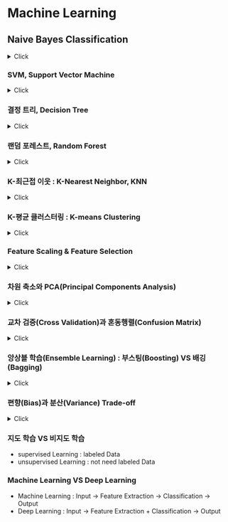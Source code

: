 # Machine Learning

## Naive Bayes Classification

<details>
<summary>Click</summary>


- 나이브 베이즈는 스팸 메일 필터, 텍스트 분류, 감정 분석, 추천 시스템 등에 광범위하게 활용되는 분류 기법
- feature끼리 서로 독립이라는 조건이 필요
- [ref](https://bkshin.tistory.com/entry/%EB%A8%B8%EC%8B%A0%EB%9F%AC%EB%8B%9D-1%EB%82%98%EC%9D%B4%EB%B8%8C-%EB%B2%A0%EC%9D%B4%EC%A6%88-%EB%B6%84%EB%A5%98-Naive-Bayes-Classification)

</details>

### SVM, Support Vector Machine

<details>
<summary>Click</summary>

- 경계선(Decision Boudary) : Margin을 최대화하는 선을 생성 
- Robustness : outlier의 영향을 받지 않는다.

#### Kernel Trick

- Kernel Trick : 저차원 공간(low dimensional Space)을 고차원 공간(High dimensional Space)으로 매핑해주는 작업
- ![kernel_trick](images/Kernel_Trick.PNG)

#### Kernel, C, Gamma

- Kernel : decision boundary 모양 (linear, poly, sigmid, rbf)
- C : 크면 overfitting(굴곡), 낮으면 underfitting(직선)
- Gamma : Defines how far the influence of a single training point reaches 
  - Gamma 작으면 reach가 멀다, Gamma 높으면 reach가 가깝다
  - Gamma 크다 -> reach 가깝다 -> 멀리있는 것 영향 X -> 굴곡
  - Gamma 작다 -> reach 멀다 -> 대부분 영향 -> 잘 안구부러 짐

</details>

### 결정 트리, Decision Tree

<details>
<summary>Click</summary>

- 분류, 회귀 모두 가능
- ![decision_tree](images/decision_tree.PNG)
- 지나치게 많이 하면 오버피팅이 된다

#### 가지치기, Pruning

- 오버피팅을 막기 위한 전략
- min_sample_split : 한 노드에 들어있는 최소 데이터 수

#### 알고리즘 : 엔트로피(Entropy), 불순도(Impurity)

- 불순도 : 해당 범주 안에 서로 다른 데이터가 얼마나 섞여 있는지
- 엔트로피 : 불순도를 수치적으로 나타낸 척도. 
- 엔트로피가 1이면 불순도가 최대(WORST), 엔트로피가 0이면 불순도는 최소(BEST)

- ![entropy](images/entropy.PNG)


#### 정보 획득(Information gain)

- 엔트로피가 1인 상태에서 0.7인 상태로 바뀌었다면 정보 획득(information gain)은 0.3
- Information gain = entropy(parent) - [weighted average]entropy(children)
- 결정 트리 알고리즘은 정보 획득을 최대화하는 방향으로 학습이 진행됩니다. 


</details>

### 랜덤 포레스트, Random Forest

<details>
<summary>Click</summary>

- 결정 트리(Decision Tree)가 모여 랜덤 포레스트(Random Forest)를 구성
- 결정 트리 하나만으로도 머신러닝을 할 수 있습니다. 하지만 결정 트리의 단점은 훈련 데이터에 오버피팅이 되는 경향
  - 여러 개의 결정 트리를 통해 랜덤 포레스트를 만들면 오버피팅 되는 단점을 해결
- 앙상블(Ensemble) : 결정트리의 Ensemble
- n_estimators: 랜덤 포레스트 안의 결정 트리 갯수
- max_features: 무작위로 선택할 Feature의 개수

</details>


### K-최근접 이웃 : K-Nearest Neighbor, KNN

<details>
<summary>Click</summary>

- 새로운 데이터가 주어졌을 때, K개를 보고 제일 많은 Class로 분류
- KNN의 특징은 훈련이 따로 필요 없다 -> real-time 예측, SVM이나 선형 회귀보다 빠름
- ![knn](images/KNN.PNG)

#### 거리 계산

1. 유클리드 거리(Euclidean Distance)
- ![euclidean](images/euclidean.PNG)

2. 맨해튼 거리(Manhattan Distance)
- ![manhattan](images/manhattan.PNG)

</details>

### K-평균 클러스터링 : K-means Clustering

<details>
<summary>Click</summary>

- 클러스터(Cluster) : 클러스터란 비슷한 특성을 가진 데이터끼리의 묶음
- 클러스터링이란 어떤 데이터들이 주어졌을 때, 그 데이터들을 클러스터로 그루핑 시켜주는 것

- 프로세스 
  - K 결정
  - 초기 Centorid 선택
    - random
    - 수동으로 설정
    - Kmean++ 방법
  - 모든 데이터를 순회하여 각 데이터마다 가장 가까운 Centroid가 속해있는 클러스터로 assign
  - centroid를 클러스터의 중심으로 이동
  - 데이터 순회 -> centroid 이동 반복
- 단점 : local minimum

</details>

### Feature Scaling & Feature Selection

<details>
<summary>Click</summary>

#### Feature Scaling

- Feature들의 크기, 범위를 정규화시켜주는 것을 말합니다.
- 정규화 VS 표준화 -> 모두 시각화 해보고 결정해야한다.

1. Min-Max Normalization(정규화)
- ![min-max](images/min-max.PNG)

2. Standardization(표준화)
- 정규분포 만들기
- ![standard](images/standard.PNG)

3. Log을 이용하여 정규분포
- Skewness(왜도, 비대칭도)
- Kurtosis(첨도, 뾰족한 정도)
- Log를 취해주게 되면 큰 숫자를 같은 비율의 작은 숫자로 만들어, 첨도와 왜도가 줄어들면서 정규성이 높아진다.

#### Feature Selection

- 너무 적은 feature를 선택하면 oversimplified 
- 너무 많은 feature를 선택하면 overfitting
- Lasso (Least Absolute Shrinkage and Selection)는 extra feature에 penalty를 주는 방법
- minize SSE + λ |β| 

</details>

### 차원 축소와 PCA(Principal Components Analysis)

<details>
<summary>Click</summary>

- 차원 축소 이유 : Feature가 많아질수록 예측 신뢰도가 떨어지고, Overfitting이 발생

#### 차원 축소를 하는 이유

1. 시각화(visualization)
- 시각화를 통해 데이터 패턴을 쉽게 인지

2. 노이즈 제거(Reduce Noise)
- 쓸모없는 Feature를 제거함으로써 노이즈를 제거

3. 메모리 절약(Preserve useful info in low memory)
- 쓸모없는 Feature를 제거함으로써 메모리 절약

4. 퍼포먼스 향상
- 불필요한 Feature들을 제거해 모델 성능 향상에 기여

#### PCA 프로세스

1. 데이터 중심 정하기
2. 데이터의 중심을 원점(0,0)으로 이동하기
3. 원점을 지나는 직선 그리기(Random하게)
4. 주어진 데이터에 가장 fit하도록 원점을 지나는 직선을 회전
5. 직선에 수직이 되게 사상(Projection)
6. 스케일링을 통해 EigenVector 만들기

 - [ref](https://bkshin.tistory.com/entry/%EB%A8%B8%EC%8B%A0%EB%9F%AC%EB%8B%9D-9-PCA-Principal-Components-Analysis)

</details>

### 교차 검증(Cross Validation)과 혼동행렬(Confusion Matrix)

<details>
<summary>Click</summary>

- 교차검증은 모델을 평가하는 방법 중 하나
#### K-fold 교차검증 : K-fold Cross Validation

1. 데이터를 K개로 쪼갠다.
2. 하나는 검증 데이터, 나머지는 훈련 데이터로 사용해 성능을 구한다.
3. 또 다른 부분을 검증 데이터, 나머지를 훈련 데이터로 사용해 성능을 구한다.
4. K번 반복한다.
5. K번의 성능의 평균을 구한다.

단점 : 시간과 메모리

#### Stratified K-fold Cross Validation

- Label이 극히 적을 때, TrainSet에 Target이 없는 경우를 방지하여 균일하게 나누는 방식

#### Confusion Matrix

![confusion_matrix](images/confusion_matrix.PNG)

    True Positive(TP) : 실제 True인 정답을 True라고 예측 (정답)
    False Positive(FP) : 실제 False인 정답을 True라고 예측 (오답)
    False Negative(FN) : 실제 True인 정답을 False라고 예측 (오답)
    True Negative(TN) : 실제 False인 정답을 False라고 예측 (정답)


#### Precision, Recall and Accuracy

- Precision 
  - ![precision](images/precision.PNG)
- Recall
  - ![recall](images/recall.PNG)
- Trade-off
  - Precision과 Recall은 Trade-OFF 관계
  - FN, FP의 Trade-OFF -> Precision과 Recall

#### Accuracy and F1-Score

- Accuracy
  - ![accuracy](images/accuracy.PNG)

- F1-Score
  - F1 score는 Precision과 Recall의 조화평균
  - ![F1-Score](images/F1-score.PNG)
  - 조화평균 : 산술평균과 다르게 큰 비중이 끼치는 bias를 줄이는 방식
  - ![F1-Score2](images/F1-score_2.PNG)

</details>


### 앙상블 학습(Ensemble Learning) : 부스팅(Boosting) VS 배깅(Bagging)

<details>
<summary>Click</summary>

#### Bagging: Bootstrap Aggregation
- **parallel**
- 복원 추출 방식(Bootstrap)으로 데이터를 추출하여 모델을 학습
- 같은 과정을 여러번 반복하여 여러 개의 개별 학습 모델을 만듦
- 학습 시킨 모델에 테스트 데이터가 입력된다면, 각 모델별로 예측 값을 만들고 투표(분류)나 평균(회귀)로 최종 예측
- ex) 랜덤 포레스트
- ![bagging](images/bagging.PNG)

#### Boosting
- **sequential**
- 처음 모델이 예측을 하면 그 결과에 따라 데이터에 가중치가 부여
- 부여된 가중치가 다음 모델에 영향
- 잘못 분류된 데이터에 집중하여 새로운 분류 규칙을 만드는 단계를 반복
- XGBoost, LightGBM
- ![boosting](images/boosting.PNG)

#### 차이점
- **parallel** vs **sequential**
- 개별 결정 트리의 낮은 성능이 문제라면 부스팅이 적합, 오버 피팅이 문제라면 배깅이 적합

</details>

### 편향(Bias)과 분산(Variance) Trade-off

<details>
<summary>Click</summary>

![bias_variance](images/bias_variance.PNG)

#### 편향 : Bias

- 지나치게 단순한 모델로 인한 Error. 편향이 크면 Under-fitting
- 편향이 크다 -> 중요한 요소를 놓치고 있다

#### 분산 : Variance

- 지나치게 복잡한 모델로 인한 Error. 분산이 크면 Over-fitting
- 분산이 크다 -> 지나치게 적합, 일반화가 되지 않은 모델

#### 편향-분산 Trade-off

![bias_variance_trade_off](images/bias_variance_trade_off.PNG)

</details>













### 지도 학습 VS 비지도 학습

- supervised Learning : labeled Data
- unsupervised Learning : not need labeled Data

### Machine Learning VS Deep Learning

- Machine Learning : Input -> Feature Extraction -> Classification -> Output
- Deep Learning : Input -> Feature Extraction + Classification -> Output




